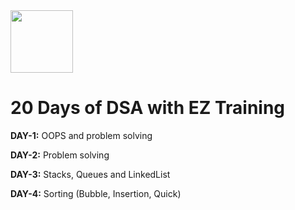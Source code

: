 <img src="https://media.licdn.com/dms/image/D560BAQEknMQmJzEyzg/company-logo_200_200/0/1710321285004?e=1726704000&v=beta&t=YLiGU4AuhQBM8Xftcu95PhmQvx-Mh0PZ1MVCsU3cW9w" width="100" height="100" />

# 20 Days of DSA with EZ Training 

**DAY-1:** OOPS and problem solving

**DAY-2:** Problem solving

**DAY-3:** Stacks, Queues and LinkedList

**DAY-4:** Sorting (Bubble, Insertion, Quick)